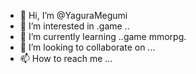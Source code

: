 - 👋 Hi, I’m @YaguraMegumi
- 👀 I’m interested in .game ..
- 🌱 I’m currently learning ..game mmorpg.
- 💞️ I’m looking to collaborate on ...
- 📫 How to reach me ...

<!---
YaguraMegumi/YaguraMegumi is a ✨ special ✨ repository because its `README.md` (this file) appears on your GitHub profile.
You can click the Preview link to take a look at your changes.
--->
